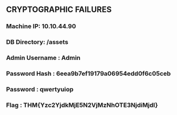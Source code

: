 ## CRYPTOGRAPHIC FAILURES

### Machine IP: 10.10.44.90

### DB Directory: /assets

### Admin Username : Admin

### Password Hash : 6eea9b7ef19179a06954edd0f6c05ceb

### Password : qwertyuiop

### Flag : THM{Yzc2YjdkMjE5N2VjMzNhOTE3NjdiMjdl}
